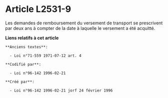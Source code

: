 # Article L2531-9

Les demandes de remboursement du versement de transport se prescrivent par deux ans à compter de la date à laquelle le
versement a été acquitté.

**Liens relatifs à cet article**

	**Anciens textes**:

	  - Loi n°71-559 1971-07-12 art. 4

	**Codifié par**:

	  - Loi n°96-142 1996-02-21

	**Créé par**:

	  - Loi n°96-142 1996-02-21 jorf 24 février 1996
